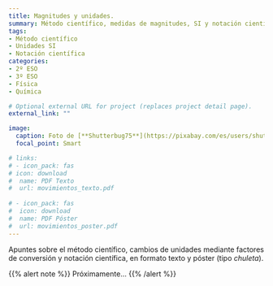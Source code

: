 ```yaml
---
title: Magnitudes y unidades.
summary: Método científico, medidas de magnitudes, SI y notación científica.
tags:
- Método científico
- Unidades SI
- Notación científica
categories:
- 2º ESO
- 3º ESO
- Física
- Química

# Optional external URL for project (replaces project detail page).
external_link: ""

image:
  caption: Foto de [**Shutterbug75**](https://pixabay.com/es/users/shutterbug75-2077322/) en [Pixabay](https://pixabay.com/es/)
  focal_point: Smart

# links:
# - icon_pack: fas
# icon: download
#  name: PDF Texto
#  url: movimientos_texto.pdf
  
# - icon_pack: fas
#  icon: download
#  name: PDF Póster
#  url: movimientos_poster.pdf  
---
```


Apuntes sobre el método científico, cambios de unidades mediante factores de conversión y notación científica, en formato texto y póster (tipo _chuleta_).

{{% alert note %}}
Próximamente...
{{% /alert %}}